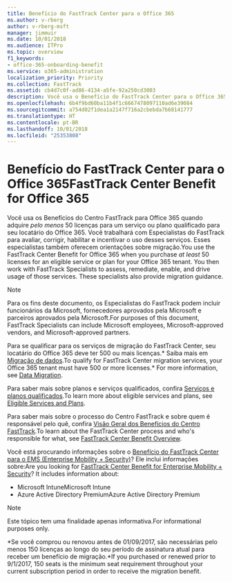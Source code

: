 ```yaml
---
title: Benefício do FastTrack Center para o Office 365
ms.author: v-rberg
author: v-rberg-msft
manager: jimmuir
ms.date: 10/01/2018
ms.audience: ITPro
ms.topic: overview
f1_keywords:
- office-365-onboarding-benefit
ms.service: o365-administration
localization_priority: Priority
ms.collection: FastTrack
ms.assetid: cb4d7c0f-ad86-4134-a5fe-92a250cd3003
description: Você usa o Benefício do FastTrack Center para o Office 365 quando adquire pelo menos 50 licenças para um serviço ou plano qualificado para seu locatário do Office 365. Você trabalhará com Especialistas do FastTrack para avaliar, corrigir, habilitar e incentivar o uso desses serviços. Esses especialistas também oferecem orientações sobre migração.
ms.openlocfilehash: 6b4f9bd60ba11b4f1c6667478097110ad6e39084
ms.sourcegitcommit: a754d02f1dea1a2147f716a2cbebda7b68141777
ms.translationtype: HT
ms.contentlocale: pt-BR
ms.lasthandoff: 10/01/2018
ms.locfileid: "25353808"
---
```

# <a name="fasttrack-center-benefit-for-office-365"></a><span data-ttu-id="2284a-105">Benefício do FastTrack Center para o Office 365</span><span class="sxs-lookup"><span data-stu-id="2284a-105">FastTrack Center Benefit for Office 365</span></span>

<span data-ttu-id="2284a-p102">Você usa os Benefícios do Centro FastTrack para Office 365 quando adquire *pelo menos* 50 licenças para um serviço ou plano qualificado para seu locatário do Office 365. Você trabalhará com Especialistas do FastTrack para avaliar, corrigir, habilitar e incentivar o uso desses serviços. Esses especialistas também oferecem orientações sobre migração.</span><span class="sxs-lookup"><span data-stu-id="2284a-p102">You use the FastTrack Center Benefit for Office 365 when you purchase  *at least*  50 licenses for an eligible service or plan for your Office 365 tenant. You then work with FastTrack Specialists to assess, remediate, enable, and drive usage of those services. These specialists also provide migration guidance.</span></span> 
  
> [!NOTE]
> <span data-ttu-id="2284a-109">Para os fins deste documento, os Especialistas do FastTrack podem incluir funcionários da Microsoft, fornecedores aprovados pela Microsoft e parceiros aprovados pela Microsoft.</span><span class="sxs-lookup"><span data-stu-id="2284a-109">For purposes of this document, FastTrack Specialists can include Microsoft employees, Microsoft-approved vendors, and Microsoft-approved partners.</span></span> 
  
<span data-ttu-id="2284a-110">Para se qualificar para os serviços de migração do FastTrack Center, seu locatário do Office 365 deve ter 500 ou mais licenças.\* Saiba mais em [Migração de dados](O365-data-migration.md).</span><span class="sxs-lookup"><span data-stu-id="2284a-110">To qualify for FastTrack Center migration services, your Office 365 tenant must have 500 or more licenses.\* For more information, see [Data Migration](O365-data-migration.md).</span></span>
  
<span data-ttu-id="2284a-111">Para saber mais sobre planos e serviços qualificados, confira [Serviços e planos qualificados](O365-eligible-services-and-plans.md).</span><span class="sxs-lookup"><span data-stu-id="2284a-111">To learn more about eligible services and plans, see [Eligible Services and Plans](O365-eligible-services-and-plans.md).</span></span>
  
<span data-ttu-id="2284a-112">Para saber mais sobre o processo do Centro FastTrack e sobre quem é responsável pelo quê, confira [Visão Geral dos Benefícios do Centro FastTrack](O365-fasttrack-benefit-overview.md).</span><span class="sxs-lookup"><span data-stu-id="2284a-112">To learn about the FastTrack Center process and who's responsible for what, see [FastTrack Center Benefit Overview](O365-fasttrack-benefit-overview.md).</span></span>
  
<span data-ttu-id="2284a-p103">Você está procurando informações sobre o [Benefício do FastTrack Center para o EMS (Enterprise Mobility + Security)](https://go.microsoft.com/fwlink/?linkid=2005312)? Ele inclui informações sobre:</span><span class="sxs-lookup"><span data-stu-id="2284a-p103">Are you looking for [FastTrack Center Benefit for Enterprise Mobility + Security](https://go.microsoft.com/fwlink/?linkid=2005312)? It includes information about:</span></span>
  
- <span data-ttu-id="2284a-115">Microsoft Intune</span><span class="sxs-lookup"><span data-stu-id="2284a-115">Microsoft Intune</span></span>    
- <span data-ttu-id="2284a-116">Azure Active Directory Premium</span><span class="sxs-lookup"><span data-stu-id="2284a-116">Azure Active Directory Premium</span></span> 
    
> [!NOTE]
> <span data-ttu-id="2284a-117">Este tópico tem uma finalidade apenas informativa.</span><span class="sxs-lookup"><span data-stu-id="2284a-117">For informational purposes only.</span></span> 
  
<span data-ttu-id="2284a-118">\*Se você comprou ou renovou antes de 01/09/2017, são necessárias pelo menos 150 licenças ao longo do seu período de assinatura atual para receber um benefício de migração.</span><span class="sxs-lookup"><span data-stu-id="2284a-118">\*If you purchased or renewed prior to 9/1/2017, 150 seats is the minimum seat requirement throughout your current subscription period in order to receive the migration benefit.</span></span>
  

 